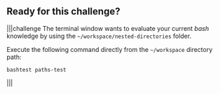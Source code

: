 ## Ready for this challenge?

|||challenge
The terminal window wants to evaluate your current _bash_ knowledge by using the `~/workspace/nested-directories` folder. 

Execute the following command directly from the `~/workspace` directory path:

```
bashtest paths-test
```

|||
